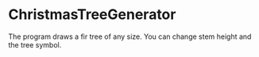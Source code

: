 # ChristmasTreeGenerator
The program draws a fir tree of any size.
You can change stem height and the tree symbol.
